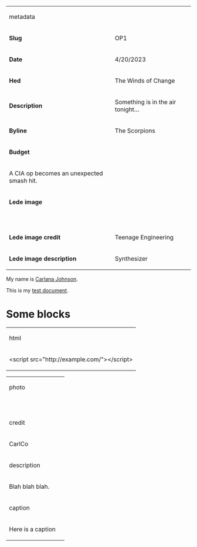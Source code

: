 <table><tbody><tr><td><p>metadata</p></td><td></td></tr><tr><td><p><strong>Slug</strong></p></td><td><p>OP1</p></td></tr><tr><td><p><strong>Date</strong></p></td><td><p>4/20/2023</p></td></tr><tr><td><p><strong>Hed</strong></p></td><td><p>The Winds of Change</p></td></tr><tr><td><p><strong>Description</strong></p></td><td><p>Something is in the air tonight…</p></td></tr><tr><td><p><strong>Byline</strong></p></td><td><p>The Scorpions</p></td></tr><tr><td><p><strong>Budget</strong></p></td><td></td></tr><tr><td><p>A CIA op becomes an unexpected smash hit.<strong></strong></p></td><td></td></tr><tr><td><p><strong>Lede image</strong></p></td><td></td></tr><tr><td><p><a href="https://dt7v1i9vyp3mf.cloudfront.net/styles/news_large/s3/imagelibrary/T/TeenageEngineeringOP1_01-S7onF.JAz9Mm5jMOnoPrFKJJEdQPBwYP.jpg"><img src="https://lh4.googleusercontent.com/JKtGiJnGNsRqibDQ_9ZKGC_ibqCO-vonhnH2XzXvA_EaOG_LMFHxIomFXoVbSOg7-SBcSvTE0aPWb6PW6EFd9fmmJ6_JzRZhr1Sm1LaKxELrk05xXD21JxpdAbFG_8Lezxg-qPpxEG9Plsvk8FjptafAL4U7Ciun" title="" alt="" data-oid="kix.66yzh63yhkuw"/></a><strong></strong></p></td><td></td></tr><tr><td><p><strong>Lede image credit</strong></p></td><td><p>Teenage Engineering</p></td></tr><tr><td><p><strong>Lede image description</strong></p></td><td><p>Synthesizer</p></td></tr></tbody></table>

My name is <a href="mailto:cjohnson@spotlightpa.org">Carlana Johnson</a>.

This is my <a href="https://docs.google.com/document/d/103kCeBG2OQS_ZHkHUyKpT9Z_ajs4tuQ-WtCvlj79Vqs/edit">test document</a>.

# Some blocks

<table><tbody><tr><td><p>html</p></td></tr><tr><td><p>&lt;script src=&#34;http://example.com/&#34;&gt;&lt;/script&gt;</p></td></tr></tbody></table>

<table><tbody><tr><td><p>photo</p></td><td></td></tr><tr><td><p><a href="https://carlmjohnson.net/images/dither-320.png"><img src="https://lh3.googleusercontent.com/lTvlw30yw_s7N3sQVA1sbmAJYES2DFwuKhuUC06u2i42kBE5T9dNfpocVW_zKQCWlfugPBAECHjDGq6Ht9MxbLz_amms3fRFXB3UZ_pYB_k1f4T7NknzcxyrR9Ym973RmX3ASELvXFx_NOg8SoTYTBpWXDwhzULJ" title="" alt="" data-oid="kix.4v7yhj6ax6xk"/></a></p></td><td></td></tr><tr><td><p>credit</p></td><td></td></tr><tr><td><p>CarlCo</p></td><td></td></tr><tr><td><p>description</p></td><td></td></tr><tr><td><p>Blah blah blah.</p></td><td></td></tr><tr><td><p>caption</p></td><td></td></tr><tr><td><p>Here is a caption</p></td><td></td></tr></tbody></table>
